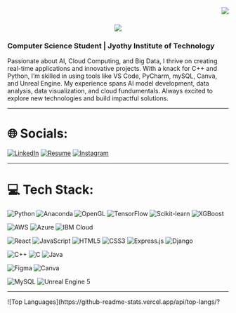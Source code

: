 <img align="right" src="https://visitor-badge.laobi.icu/badge?page_id=achalnm.achalnm" />

<h1 align="Center">
    <img src="https://readme-typing-svg.herokuapp.com/?font=Righteous&size=35&center=true&vCenter=true&width=500&height=70&duration=4000&lines=Hi+There!;+I'm+Achal+N!;" />
</h1>

<h3 align="left">Computer Science Student | Jyothy Institute of Technology</h3>
<p align="left">Passionate about AI, Cloud Computing, and Big Data, I thrive on creating real-time applications and innovative projects. With a knack for C++ and Python, I’m skilled in using tools like VS Code, PyCharm, mySQL, Canva, and Unreal Engine. My experience spans AI model development, data analysis, data visualization, and cloud fundumentals. Always excited to explore new technologies and build impactful solutions.</p>

<hr />
 
# 🌐 Socials:
[![LinkedIn](https://img.shields.io/badge/LinkedIn-%230077B5.svg?logo=linkedin&logoColor=white)](https://www.linkedin.com/in/achal-n-35153821b) [![Resume](https://img.shields.io/badge/Resume-%23FF5722.svg?logo=todoist&logoColor=white)](https://drive.google.com/file/d/1tqo_voG40kqwPLi8mJhbHzlGuDZoJo1K/view?usp=drive_link) [![Instagram](https://img.shields.io/badge/Instagram-%23E4405F.svg?logo=Instagram&logoColor=white)](https://instagram.com/achal_n26)

<hr />

# 💻 Tech Stack:
![Python](https://img.shields.io/badge/python-3670A0?style=for-the-badge&logo=python&logoColor=ffdd54)
![Anaconda](https://img.shields.io/badge/Anaconda-%2344A833.svg?style=for-the-badge&logo=anaconda&logoColor=white)
![OpenGL](https://img.shields.io/badge/OpenGL-%23FFFFFF.svg?style=for-the-badge&logo=opengl)
![TensorFlow](https://img.shields.io/badge/TensorFlow-%23FF6F00.svg?style=for-the-badge&logo=tensorflow&logoColor=white) 
![Scikit-learn](https://img.shields.io/badge/Scikit--learn-%23F7931E.svg?style=for-the-badge&logo=scikit-learn&logoColor=white) <!-- Added Scikit-learn -->
![XGBoost](https://img.shields.io/badge/XGBoost-%23F0BB00.svg?style=for-the-badge&logo=xgboost&logoColor=white) <!-- Added XGBoost -->

![AWS](https://img.shields.io/badge/AWS-%23FF9900.svg?style=for-the-badge&logo=amazonaws&logoColor=white) 
![Azure](https://img.shields.io/badge/Azure-%230077B5.svg?style=for-the-badge&logo=microsoftazure&logoColor=white) 
![IBM Cloud](https://img.shields.io/badge/IBM%20Cloud-%2304A5E6.svg?style=for-the-badge&logo=ibm&logoColor=white) 

![React](https://img.shields.io/badge/react-%2320232a.svg?style=for-the-badge&logo=react&logoColor=%2361DAFB)
![JavaScript](https://img.shields.io/badge/javascript-%23323330.svg?style=for-the-badge&logo=javascript&logoColor=%23F7DF1E)
![HTML5](https://img.shields.io/badge/html5-%23E34F26.svg?style=for-the-badge&logo=html5&logoColor=white)
![CSS3](https://img.shields.io/badge/css3-%231572B6.svg?style=for-the-badge&logo=css3&logoColor=white)
![Express.js](https://img.shields.io/badge/express.js-%23404d59.svg?style=for-the-badge&logo=express&logoColor=%2361DAFB)
![Django](https://img.shields.io/badge/Django-%23092D44.svg?style=for-the-badge&logo=django&logoColor=white) <!-- Added Django -->

![C++](https://img.shields.io/badge/c++-%2300599C.svg?style=for-the-badge&logo=c%2B%2B&logoColor=white)
![C](https://img.shields.io/badge/c-%2300599C.svg?style=for-the-badge&logo=c&logoColor=white)
![Java](https://img.shields.io/badge/java-%23ED8B00.svg?style=for-the-badge&logo=openjdk&logoColor=white)

![Figma](https://img.shields.io/badge/figma-%23F24E1E.svg?style=for-the-badge&logo=figma&logoColor=white)
![Canva](https://img.shields.io/badge/Canva-%2300C4CC.svg?style=for-the-badge&logo=Canva&logoColor=white)

![MySQL](https://img.shields.io/badge/mysql-4479A1.svg?style=for-the-badge&logo=mysql&logoColor=white)
![Unreal Engine 5](https://img.shields.io/badge/Unreal%20Engine%205-%232C3E50.svg?style=for-the-badge&logo=unrealengine&logoColor=white) <!-- Added Unreal Engine 5 -->

<hr />
![Top Languages](https://github-readme-stats.vercel.app/api/top-langs/?





  

